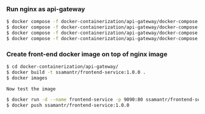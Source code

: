 ### Run nginx as api-gateway
```bash
$ docker compose -f docker-containerization/api-gateway/docker-compose.yaml up
$ docker compose -f docker-containerization/api-gateway/docker-compose.yaml ps
$ docker compose -f docker-containerization/api-gateway/docker-compose.yaml stop
$ docker compose -f docker-containerization/api-gateway/docker-compose.yaml down
```

### Create front-end docker image on top of nginx image
```bash
$ cd docker-containerization/api-gateway/
$ docker build -t ssamantr/frontend-service:1.0.0 .
$ docker images
```

`Now test the image`
```bash
$ docker run -d --name frontend-service -p 9090:80 ssamantr/frontend-service:1.0.0
$ docker push ssamantr/frontend-service:1.0.0
```